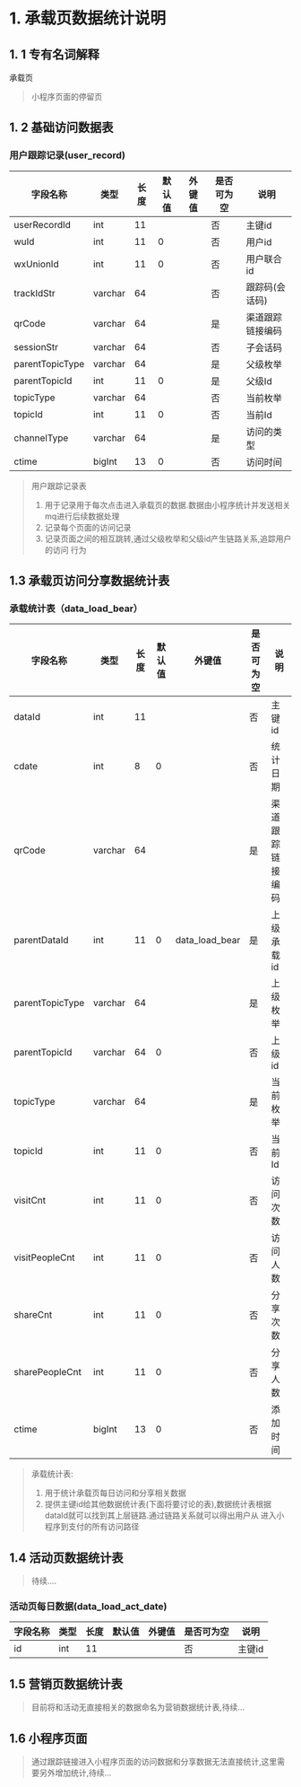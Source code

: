 # 1. 承载页数据统计说明

## 1. 1 专有名词解释

承载页

>  小程序页面的停留页

## 1. 2 基础访问数据表

###  用户跟踪记录(user_record)

| 字段名称        | 类型    | 长度 | 默认值 | 外键值 | 是否可为空 | 说明             |
| --------------- | ------- | ---- | ------ | ------ | ---------- | ---------------- |
| userRecordId    | int     | 11   |        |        | 否         | 主键id           |
| wuId            | int     | 11   | 0      |        | 否         | 用户id           |
| wxUnionId       | int     | 11   | 0      |        | 否         | 用户联合id       |
| trackIdStr      | varchar | 64   |        |        | 否         | 跟踪码(会话码)   |
| qrCode          | varchar | 64   |        |        | 是         | 渠道跟踪链接编码 |
| sessionStr      | varchar | 64   |        |        | 否         | 子会话码         |
| parentTopicType | varchar | 64   |        |        | 是         | 父级枚举         |
| parentTopicId   | int     | 11   | 0      |        | 是         | 父级Id           |
| topicType       | varchar | 64   |        |        | 否         | 当前枚举         |
| topicId         | int     | 11   | 0      |        | 否         | 当前Id           |
| channelType     | varchar | 64   |        |        | 是         | 访问的类型       |
| ctime           | bigInt  | 13   | 0      |        | 否         | 访问时间         |

> 用户跟踪记录表
>
>  1. 用于记录用于每次点击进入承载页的数据.数据由小程序统计并发送相关mq进行后续数据处理
>  2. 记录每个页面的访问记录
>  3. 记录页面之间的相互跳转,通过父级枚举和父级id产生链路关系,追踪用户的访问 行为

## 1.3 承载页访问分享数据统计表

### 承载统计表（data_load_bear）

| 字段名称        | 类型    | 长度 | 默认值 | 外键值         | 是否可为空 | 说明             |
| --------------- | ------- | ---- | ------ | -------------- | ---------- | ---------------- |
| dataId          | int     | 11   |        |                | 否         | 主键id           |
| cdate           | int     | 8    | 0      |                | 否         | 统计日期         |
| qrCode          | varchar | 64   |        |                | 是         | 渠道跟踪链接编码 |
| parentDataId    | int     | 11   | 0      | data_load_bear | 是         | 上级承载id       |
| parentTopicType | varchar | 64   |        |                | 是         | 上级枚举         |
| parentTopicId   | varchar | 64   | 0      |                | 否         | 上级id           |
| topicType       | varchar | 64   |        |                | 是         | 当前枚举         |
| topicId         | int     | 11   | 0      |                | 否         | 当前Id           |
| visitCnt        | int     | 11   | 0      |                | 否         | 访问次数         |
| visitPeopleCnt  | int     | 11   | 0      |                | 否         | 访问人数         |
| shareCnt        | int     | 11   | 0      |                | 否         | 分享次数         |
| sharePeopleCnt  | int     | 11   | 0      |                | 否         | 分享人数         |
| ctime           | bigInt  | 13   | 0      |                | 否         | 添加时间         |

> 承载统计表:
>  1. 用于统计承载页每日访问和分享相关数据
>  2. 提供主键id给其他数据统计表(下面将要讨论的表),数据统计表根据dataId就可以找到其上层链路.通过链路关系就可以得出用户从 进入小程序到支付的所有访问路径

## 1.4 活动页数据统计表

> 待续....

### 活动页每日数据(**data_load_act_date**) 

| 字段名称        | 类型    | 长度 | 默认值 | 外键值         | 是否可为空 | 说明             |
| --------------- | ------- | ---- | ------ | -------------- | ---------- | ---------------- |
| id              | int     | 11   |        |                | 否         | 主键id           |




## 1.5 营销页数据统计表

> 目前将和活动无直接相关的数据命名为营销数据统计表,待续...

## 1.6 小程序页面

> 通过跟踪链接进入小程序页面的访问数据和分享数据无法直接统计,这里需要另外增加统计,待续...